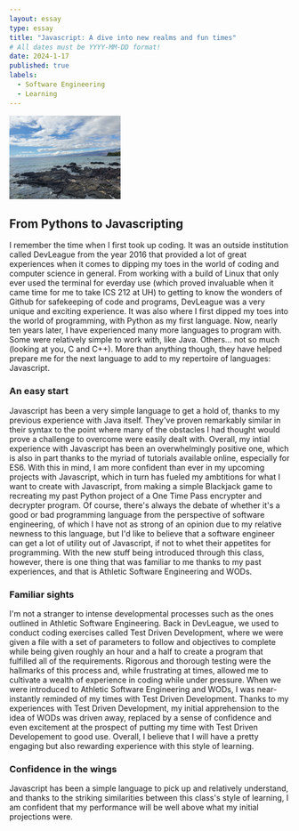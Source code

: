 ```yaml
---
layout: essay
type: essay
title: "Javascript: A dive into new realms and fun times"
# All dates must be YYYY-MM-DD format!
date: 2024-1-17
published: true
labels:
  - Software Engineering
  - Learning
---
```

<img width="200px" class="rounded float-start pe-4" src="https://github.com/TristanYousufLeo/TristanYousufLeo.github.io/blob/main/img/javascript/20210613_161303%20(1).jpg">

## From Pythons to Javascripting

I remember the time when I first took up coding. It was an outside institution called DevLeague from the year 2016 that provided a lot of great experiences when it comes to dipping my toes in the world of coding and computer science in general. From working with a build of Linux that only ever used the terminal for everday use (which proved invaluable when it came time for me to take ICS 212 at UH) to getting to know the wonders of Github for safekeeping of code and programs, DevLeague was a very unique and exciting experience. It was also where I first dipped my toes into the world of programming, with Python as my first language. Now, nearly ten years later, I have experienced many more languages to program with. Some were relatively simple to work with, like Java. Others... not so much (looking at you, C and C++). More than anything though, they have helped prepare me for the next language to add to my repertoire of languages: Javascript.

### An easy start

Javascript has been a very simple language to get a hold of, thanks to my previous experience with Java itself. They've proven remarkably similar in their syntax to the point where many of the obstacles I had thought would prove a challenge to overcome were easily dealt with. Overall, my intial experience with Javascript has been an overwhelmingly positive one, which is also in part thanks to the myriad of tutorials available online, especially for ES6. With this in mind, I am more confident than ever in my upcoming projects with Javascript, which in turn has fueled my ambtitions for what I want to create with Javascript, from making a simple Blackjack game to recreating my past Python project of a One Time Pass encrypter and decrypter program. Of course, there's always the debate of whether it's a good or bad programming language from the perspective of software engineering, of which I have not as strong of an opinion due to my relative newness to this language, but I'd like to believe that a software engineer can get a lot of utility out of Javascript, if not to whet their appetites for programming. With the new stuff being introduced through this class, however, there is one thing that was familiar to me thanks to my past experiences, and that is Athletic Software Engineering and WODs.

### Familiar sights

I'm not a stranger to intense developmental processes such as the ones outlined in Athletic Software Engineering. Back in DevLeague, we used to conduct coding exercises called Test Driven Development, where we were given a file with a set of parameters to follow and objectives to complete while being given roughly an hour and a half to create a program that fulfilled all of the requirements. Rigorous and thorough testing were the hallmarks of this process and, while frustrating at times, allowed me to cultivate a wealth of experience in coding while under pressure. When we were introduced to Athletic Software Engineering and WODs, I was near-instantly reminded of my times with Test Driven Development. Thanks to my experiences with Test Driven Development, my initial apprehension to the idea of WODs was driven away, replaced by a sense of confidence and even excitement at the prospect of putting my time with Test Driven Developement to good use. Overall, I believe that I will have a pretty engaging but also rewarding experience with this style of learning.

### Confidence in the wings

Javascript has been a simple language to pick up and relatively understand, and thanks to the striking similarities between this class's style of learning, I am confident that my performance will be well above what my initial projections were.
